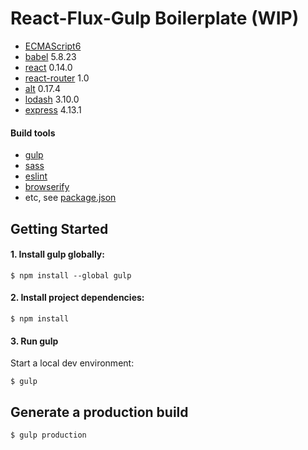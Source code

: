# React-Flux-Gulp Boilerplate (WIP)

- [ECMAScript6](https://developer.mozilla.org/en-US/docs/Web/JavaScript/New_in_JavaScript/ECMAScript_6_support_in_Mozilla)
- [babel](https://babeljs.io/) 5.8.23
- [react](https://facebook.github.io/react/) 0.14.0
- [react-router](https://github.com/rackt/react-router) 1.0
- [alt](http://alt.js.org/) 0.17.4
- [lodash](https://lodash.com/) 3.10.0
- [express](http://expressjs.com/) 4.13.1

#### Build tools

- [gulp](http://gulpjs.com/)
- [sass](http://sass-lang.com/)
- [eslint](http://eslint.org/)
- [browserify](http://browserify.org/)
- etc, see [package.json](https://raw.githubusercontent.com/elijahzapien/react-flux-gulp-starter/master/package.json)

## Getting Started

#### 1. Install gulp globally:

```
$ npm install --global gulp
```

#### 2. Install project dependencies:

```
$ npm install
```

#### 3. Run gulp

Start a local dev environment:

```
$ gulp
```

## Generate a production build

```
$ gulp production
```

